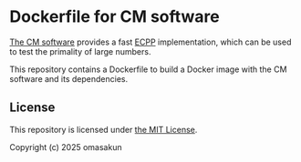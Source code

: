 # Dockerfile for CM software

[The CM software](https://www.multiprecision.org/cm/index.html) provides a fast [ECPP](https://en.wikipedia.org/wiki/Elliptic_curve_primality) implementation, which can be used to test the primality of large numbers.

This repository contains a Dockerfile to build a Docker image with the CM software and its dependencies.

## License

This repository is licensed under [the MIT License](LICENSE).

Copyright (c) 2025 omasakun
